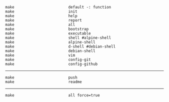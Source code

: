 	
	make                        default -: function
	make                        init
	make                        help
	make                        report
	make                        all
	make                        bootstrap
	make                        executable
	make                        shell #alpine-shell
	make                        alpine-shell
	make                        d-shell #debian-shell
	make                        debian-shell
	make                        vim
	make                        config-git
	make                        config-github

---

	make                        push
	make                        readme

---

	make                        all force=true	

